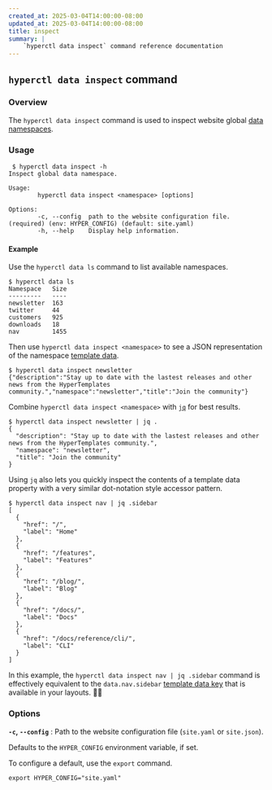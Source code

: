 ```yaml
---
created_at: 2025-03-04T14:00:00-08:00
updated_at: 2025-03-04T14:00:00-08:00
title: inspect
summary: |
    `hyperctl data inspect` command reference documentation
---
```


## `hyperctl data inspect` command

<auto-toc selectors="h3,h4,h5,h6,dl dt"></auto-toc>

### Overview

The `hyperctl data inspect` command is used to inspect website global [data namespaces].

### Usage

```plaintext
 $ hyperctl data inspect -h
Inspect global data namespace.

Usage:
        hyperctl data inspect <namespace> [options]

Options:
        -c, --config  path to the website configuration file. (required) (env: HYPER_CONFIG) (default: site.yaml)
        -h, --help    Display help information.
```

#### Example

Use the `hyperctl data ls` command to list available namespaces.

```plaintext
$ hyperctl data ls
Namespace   Size
---------   ----
newsletter  163
twitter     44
customers   925
downloads   18
nav         1455
```

Then use `hyperctl data inspect <namespace>` to see a JSON representation of the namespace [template data].

```plaintext
$ hyperctl data inspect newsletter
{"description":"Stay up to date with the lastest releases and other news from the HyperTemplates community.","namespace":"newsletter","title":"Join the community"}
```

Combine `hyperctl data inspect <namespace>` with [`jq`] for best results.

```plaintext
$ hyperctl data inspect newsletter | jq .
{
  "description": "Stay up to date with the lastest releases and other news from the HyperTemplates community.",
  "namespace": "newsletter",
  "title": "Join the community"
}
```

Using `jq` also lets you quickly inspect the contents of a template data property with a very similar dot-notation style accessor pattern.

```plaintext
$ hyperctl data inspect nav | jq .sidebar
[
  {
    "href": "/",
    "label": "Home"
  },
  {
    "href": "/features",
    "label": "Features"
  },
  {
    "href": "/blog/",
    "label": "Blog"
  },
  {
    "href": "/docs/",
    "label": "Docs"
  },
  {
    "href": "/docs/reference/cli/",
    "label": "CLI"
  }
]
```

In this example, the `hyperctl data inspect nav | jq .sidebar` command is effectively equivalent to the `data.nav.sidebar` [template data key] that is available in your layouts. 🤌🏽


### Options

**`-c`, `--config`**
: Path to the website configuration file (`site.yaml` or `site.json`).

  Defaults to the `HYPER_CONFIG` environment variable, if set.

  To configure a default, use the `export` command.

  ```plaintext
  export HYPER_CONFIG="site.yaml"
  ```

<!-- Links -->
[data namespaces]: /docs/reference/cms/namespaces/
[template data]: /docs/reference/core/data/
[template data key]: /docs/reference/core/data/#template-data-keys
[`jq`]: https://jqlang.org
